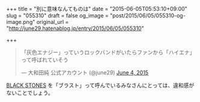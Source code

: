 +++
title = "別に意味なんてものは"
date = "2015-06-05T05:53:10+09:00"
slug = "055310"
draft = false
og_image = "post/2015/06/05/055310-og-image.png"
original_url = "http://june29.hatenablog.jp/entry/2015/06/05/055310"

+++

<blockquote class="twitter-tweet" lang="en">
<p lang="ja" dir="ltr">「灰色エナジー」っていうロックバンドがいたらファンから「ハイエナ」って呼ばれていそう</p>— 大和田純 公式アカウント (@june29) <a href="https://twitter.com/june29/status/606459224722276354">June 4, 2015</a>
</blockquote>




<script async src="//platform.twitter.com/widgets.js" charset="utf-8"></script>


<p><a class="keyword" href="http://d.hatena.ne.jp/keyword/BLACK%20STONES">BLACK STONES</a> を「ブラスト」って呼んでいるみなさんにとっては、違和感がないことでしょう。</p>
